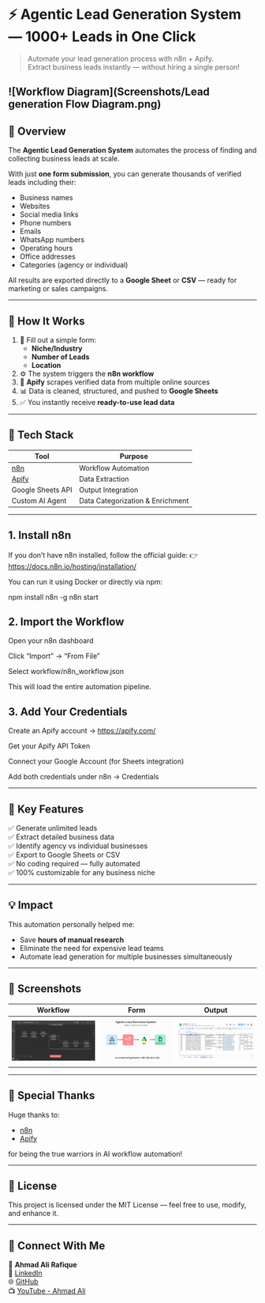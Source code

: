 # ⚡ Agentic Lead Generation System — 1000+ Leads in One Click

> Automate your lead generation process with n8n + Apify.  
> Extract business leads instantly — without hiring a single person!
>
> 
![Workflow Diagram](Screenshots/Lead generation Flow Diagram.png)
---

## 🧠 Overview

The **Agentic Lead Generation System** automates the process of finding and collecting business leads at scale.

With just **one form submission**, you can generate thousands of verified leads including their:
- Business names
- Websites
- Social media links
- Phone numbers
- Emails
- WhatsApp numbers
- Operating hours
- Office addresses
- Categories (agency or individual)

All results are exported directly to a **Google Sheet** or **CSV** — ready for marketing or sales campaigns.

---

## 🚀 How It Works

1. 📝 Fill out a simple form:
   - **Niche/Industry**
   - **Number of Leads**
   - **Location**
2. ⚙️ The system triggers the **n8n workflow**
3. 🤖 **Apify** scrapes verified data from multiple online sources
4. 📊 Data is cleaned, structured, and pushed to **Google Sheets**
5. ✅ You instantly receive **ready-to-use lead data**

---

## 🔧 Tech Stack

| Tool | Purpose |
|------|----------|
| [n8n](https://n8n.io/) | Workflow Automation |
| [Apify](https://apify.com/) | Data Extraction |
| Google Sheets API | Output Integration |
| Custom AI Agent | Data Categorization & Enrichment |

---
## 1. Install n8n

If you don’t have n8n installed, follow the official guide:
👉 https://docs.n8n.io/hosting/installation/

You can run it using Docker or directly via npm:

npm install n8n -g
n8n start

## 2. Import the Workflow

Open your n8n dashboard

Click “Import” → “From File”

Select workflow/n8n_workflow.json

This will load the entire automation pipeline.

## 3. Add Your Credentials

Create an Apify account → https://apify.com/

Get your Apify API Token

Connect your Google Account (for Sheets integration)

Add both credentials under n8n → Credentials

---
## 🧩 Key Features

✅ Generate unlimited leads  
✅ Extract detailed business data  
✅ Identify agency vs individual businesses  
✅ Export to Google Sheets or CSV  
✅ No coding required — fully automated  
✅ 100% customizable for any business niche  

---

## 💡 Impact

This automation personally helped me:
- Save **hours of manual research**
- Eliminate the need for expensive lead teams
- Automate lead generation for multiple businesses simultaneously

---

## 📸 Screenshots

| Workflow | Form | Output |
|-----------|------|--------|
| ![Workflow](https://github.com/Ahmad-Ali-Rafique/Agentic-Lead-Generation-System/blob/main/Screenshots/Workflow_Overview.jpg) | ![Form](https://github.com/Ahmad-Ali-Rafique/Agentic-Lead-Generation-System/blob/main/Screenshots/Lead%20generation%20Flow%20Diagram.png) | ![Output](https://github.com/Ahmad-Ali-Rafique/Agentic-Lead-Generation-System/blob/main/Screenshots/output_sample.jpg) |

---

## 🙌 Special Thanks
Huge thanks to:
- [n8n](https://n8n.io/)
- [Apify](https://apify.com/)

for being the true warriors in AI workflow automation!

---

## 📜 License
This project is licensed under the MIT License — feel free to use, modify, and enhance it.

---

## 💬 Connect With Me

👤 **Ahmad Ali Rafique**  
💼 [LinkedIn](https://linkedin.com/in/ahmad-ali-rafique)  
🌐 [GitHub](https://github.com/Ahmad-Ali-Rafique)  
📺 [YouTube - Ahmad Ali](https://www.youtube.com/@AhmadAliRafique)  

